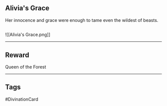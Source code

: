 ## Alivia's Grace
Her innocence and grace were enough to tame even the wildest of beasts.
## 
![[Alivia's Grace.png]]

---
## Reward
Queen of the Forest

---
## Tags
#DivinationCard